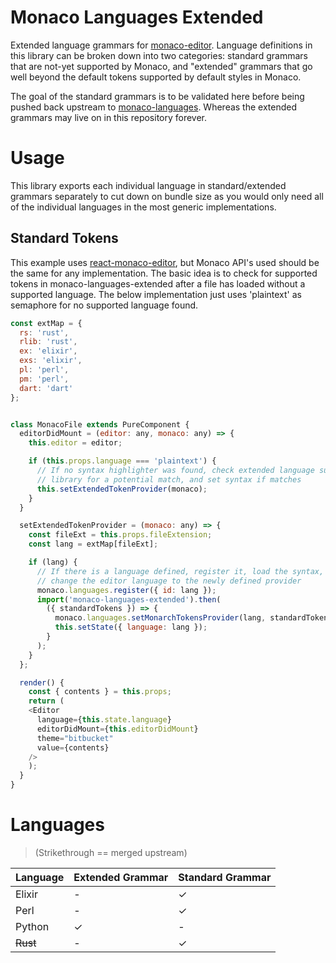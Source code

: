 # Monaco Languages Extended

Extended language grammars for [monaco-editor](https://github.com/Microsoft/monaco-editor). Language definitions in this library can be broken down into two categories: standard grammars that are not-yet supported by Monaco, and "extended" grammars that go well beyond the default tokens supported by default styles in Monaco.

The goal of the standard grammars is to be validated here before being pushed back upstream to [monaco-languages](github.com/Microsoft/monaco-languages). Whereas the extended grammars may live on in this repository forever.

# Usage
This library exports each individual language in standard/extended grammars separately to cut down on bundle size as you would only need all of the individual languages in the most generic implementations.

## Standard Tokens
This example uses [react-monaco-editor](https://github.com/superRaytin/react-monaco-editor), but Monaco API's used should be the same for any implementation. The basic idea is to check for supported tokens in monaco-languages-extended after a file has loaded without a supported language. The below implementation just uses 'plaintext' as semaphore for no supported language found.

```javascript
const extMap = {
  rs: 'rust',
  rlib: 'rust',
  ex: 'elixir',
  exs: 'elixir',
  pl: 'perl',
  pm: 'perl',
  dart: 'dart'
};


class MonacoFile extends PureComponent {
  editorDidMount = (editor: any, monaco: any) => {
    this.editor = editor;

    if (this.props.language === 'plaintext') {
      // If no syntax highlighter was found, check extended language support
      // library for a potential match, and set syntax if matches
      this.setExtendedTokenProvider(monaco);
    }
  }

  setExtendedTokenProvider = (monaco: any) => {
    const fileExt = this.props.fileExtension;
    const lang = extMap[fileExt];

    if (lang) {
      // If there is a language defined, register it, load the syntax, and
      // change the editor language to the newly defined provider
      monaco.languages.register({ id: lang });
      import('monaco-languages-extended').then(
        ({ standardTokens }) => {
          monaco.languages.setMonarchTokensProvider(lang, standardTokens[lang]);
          this.setState({ language: lang });
        }
      );
    }
  };

  render() {
    const { contents } = this.props;
    return (
    <Editor
      language={this.state.language}
      editorDidMount={this.editorDidMount}
      theme="bitbucket"
      value={contents}
    />
    );
  }
}
```


# Languages
> (Strikethrough == merged upstream)

| Language  | Extended Grammar | Standard Grammar | 
| --------- | ---------------- | ---------------- |
| Elixir    | -                | ✓                |
| Perl      | -                | ✓                |
| Python    | ✓                | -                |
| ~~Rust~~  | -                | ✓                |
